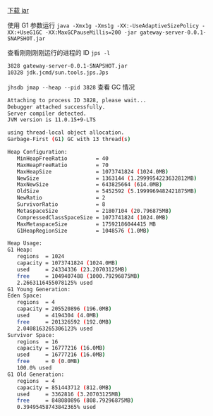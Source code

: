 [下载 jar](https://cdn.chenzhicheng.com/assets/zip/gateway-server-0.0.1-SNAPSHOT.jar)

使用 G1 参数运行 `java -Xmx1g -Xms1g -XX:-UseAdaptiveSizePolicy -XX:+UseG1GC -XX:MaxGCPauseMillis=200 -jar gateway-server-0.0.1-SNAPSHOT.jar`

查看刚刚刚刚运行的进程的 ID `jps -l`

```bash
3828 gateway-server-0.0.1-SNAPSHOT.jar
10328 jdk.jcmd/sun.tools.jps.Jps
```

`jhsdb jmap --heap --pid 3828` 查看 GC 情况

```bash
Attaching to process ID 3828, please wait...
Debugger attached successfully.
Server compiler detected.
JVM version is 11.0.15+9-LTS

using thread-local object allocation.
Garbage-First (G1) GC with 13 thread(s)

Heap Configuration:
   MinHeapFreeRatio         = 40
   MaxHeapFreeRatio         = 70
   MaxHeapSize              = 1073741824 (1024.0MB)
   NewSize                  = 1363144 (1.2999954223632812MB)
   MaxNewSize               = 643825664 (614.0MB)
   OldSize                  = 5452592 (5.1999969482421875MB)
   NewRatio                 = 2
   SurvivorRatio            = 8
   MetaspaceSize            = 21807104 (20.796875MB)
   CompressedClassSpaceSize = 1073741824 (1024.0MB)
   MaxMetaspaceSize         = 17592186044415 MB
   G1HeapRegionSize         = 1048576 (1.0MB)

Heap Usage:
G1 Heap:
   regions  = 1024
   capacity = 1073741824 (1024.0MB)
   used     = 24334336 (23.20703125MB)
   free     = 1049407488 (1000.79296875MB)
   2.2663116455078125% used
G1 Young Generation:
Eden Space:
   regions  = 4
   capacity = 205520896 (196.0MB)
   used     = 4194304 (4.0MB)
   free     = 201326592 (192.0MB)
   2.0408163265306123% used
Survivor Space:
   regions  = 16
   capacity = 16777216 (16.0MB)
   used     = 16777216 (16.0MB)
   free     = 0 (0.0MB)
   100.0% used
G1 Old Generation:
   regions  = 4
   capacity = 851443712 (812.0MB)
   used     = 3362816 (3.20703125MB)
   free     = 848080896 (808.79296875MB)
   0.39495458743842365% used
```